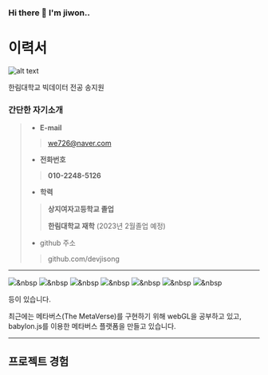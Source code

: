 ### Hi there 👋 I'm jiwon..

# 이력서

![alt text](resume_image.png)

한림대학교 빅데이터 전공 송지원
### 간단한 자기소개
> - __E-mail__
>> we726@naver.com
> - __전화번호__
>> __010-2248-5126__
> 
> - __학력__
>> __상지여자고등학교 졸업__
>>
>> __한림대학교 재학__ (2023년 2월졸업 예정)
> - github 주소
>> github.com/devjisong
>
---

<img src="https://img.shields.io/badge/Python-3766AB?style=flat-square&logo=Python&logoColor=white"/></a>&nbsp
<img src="https://img.shields.io/badge/Java-3766AB?style=flat-square&logo=Java&logoColor=white"/></a>&nbsp
<img src="https://img.shields.io/badge/C++-3766AB?style=flat-square&logo=cplusplus&logoColor=white"/></a>&nbsp
<img src="https://img.shields.io/badge/CSharp-3766AB?style=flat-square&logo=csharp&logoColor=white"/></a>&nbsp
<img src="https://img.shields.io/badge/CSS-3766AB?style=flat-square&logo=css3&logoColor=white"/></a>&nbsp
<img src="https://img.shields.io/badge/Javascript-3766AB?style=flat-square&logo=javascript&logoColor=white"/></a>&nbsp
<img src="https://img.shields.io/badge/R-3766AB?style=flat-square&logo=r&logoColor=white"/></a>&nbsp

등이 있습니다.

최근에는 메타버스(The MetaVerse)를 구현하기 위해 webGL을 공부하고 있고, babylon.js를 이용한 메타버스 플랫폼을 만들고 있습니다.

---
## 프로젝트 경험

